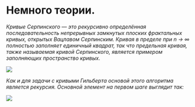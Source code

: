 # Немного теории.

_Кривые Серпинского — это рекурсивно определённая последовательность непрерывных замкнутых плоских фрактальных кривых, открытых Вацлавом Серпинским. Кривая в пределе при n → ∞ полностью заполняет единичный квадрат, так что предельная кривая, также называемая кривой Серпинского, является примером заполняющих пространство кривых._  

![](https://upload.wikimedia.org/wikipedia/commons/0/04/Sierpinski-Curve-3.png)  

_Как и для задачи с кривыми Гильберта основой этого алгоритма является рекурсия. Основной элемент на первом шаге выглядит так:_  

![](https://upload.wikimedia.org/wikipedia/commons/2/26/Sierpinski-Curve-1.png)
